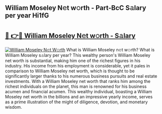 ## William Moseley N𝚎t w𝚘rth - Part-BcC S𝚊lary per year Hi1fG

# <h2><a href="http://gc4579.nevu.top/?p=William+Moseley">🔗 👉🔴 William Moseley N𝚎t w𝚘rth - S𝚊lary</a></h2>

[![William Moseley N𝚎t W𝚘rth](https://i.imgur.com/Oavwk0R.jpeg)](http://gc4579.nevu.top/?p=William+Moseley)
What is William Moseley n𝚎t w𝚘rth? What is William Moseley s𝚊lary per year?
This wealthy person's William Moseley net worth is substantial, making him one of the richest figures in his industry. His income from his employment is considerable, yet it pales in comparison to William Moseley net worth, which is thought to be significantly larger thanks to his numerous business pursuits and real estate investments. With a William Moseley net worth that ranks him among the richest individuals on the planet, this man is renowned for his business acumen and financial acumen. This wealthy individual, boasting a William Moseley net worth in the billions and an impressive yearly income, serves as a prime illustration of the might of diligence, devotion, and monetary wisdom.
